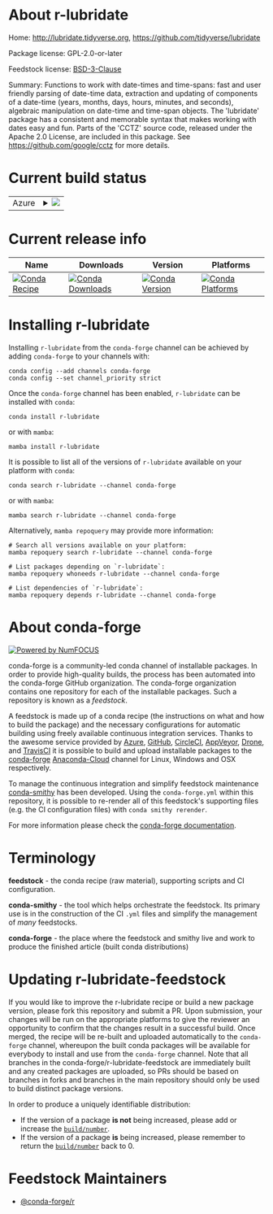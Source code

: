 About r-lubridate
=================

Home: http://lubridate.tidyverse.org, https://github.com/tidyverse/lubridate

Package license: GPL-2.0-or-later

Feedstock license: [BSD-3-Clause](https://github.com/conda-forge/r-lubridate-feedstock/blob/main/LICENSE.txt)

Summary: Functions to work with date-times and time-spans: fast and user friendly parsing of date-time data, extraction and updating of components of a date-time (years, months, days, hours, minutes, and seconds), algebraic manipulation on date-time and time-span objects. The 'lubridate' package has a consistent and memorable syntax that makes working with dates easy and fun.  Parts of the 'CCTZ' source code, released under the Apache 2.0 License, are included in this package. See <https://github.com/google/cctz> for more details.

Current build status
====================


<table>
    
  <tr>
    <td>Azure</td>
    <td>
      <details>
        <summary>
          <a href="https://dev.azure.com/conda-forge/feedstock-builds/_build/latest?definitionId=1324&branchName=main">
            <img src="https://dev.azure.com/conda-forge/feedstock-builds/_apis/build/status/r-lubridate-feedstock?branchName=main">
          </a>
        </summary>
        <table>
          <thead><tr><th>Variant</th><th>Status</th></tr></thead>
          <tbody><tr>
              <td>linux_64_r_base4.1</td>
              <td>
                <a href="https://dev.azure.com/conda-forge/feedstock-builds/_build/latest?definitionId=1324&branchName=main">
                  <img src="https://dev.azure.com/conda-forge/feedstock-builds/_apis/build/status/r-lubridate-feedstock?branchName=main&jobName=linux&configuration=linux%20linux_64_r_base4.1" alt="variant">
                </a>
              </td>
            </tr><tr>
              <td>linux_64_r_base4.2</td>
              <td>
                <a href="https://dev.azure.com/conda-forge/feedstock-builds/_build/latest?definitionId=1324&branchName=main">
                  <img src="https://dev.azure.com/conda-forge/feedstock-builds/_apis/build/status/r-lubridate-feedstock?branchName=main&jobName=linux&configuration=linux%20linux_64_r_base4.2" alt="variant">
                </a>
              </td>
            </tr><tr>
              <td>linux_aarch64_r_base4.1</td>
              <td>
                <a href="https://dev.azure.com/conda-forge/feedstock-builds/_build/latest?definitionId=1324&branchName=main">
                  <img src="https://dev.azure.com/conda-forge/feedstock-builds/_apis/build/status/r-lubridate-feedstock?branchName=main&jobName=linux&configuration=linux%20linux_aarch64_r_base4.1" alt="variant">
                </a>
              </td>
            </tr><tr>
              <td>linux_aarch64_r_base4.2</td>
              <td>
                <a href="https://dev.azure.com/conda-forge/feedstock-builds/_build/latest?definitionId=1324&branchName=main">
                  <img src="https://dev.azure.com/conda-forge/feedstock-builds/_apis/build/status/r-lubridate-feedstock?branchName=main&jobName=linux&configuration=linux%20linux_aarch64_r_base4.2" alt="variant">
                </a>
              </td>
            </tr><tr>
              <td>linux_ppc64le_r_base4.1</td>
              <td>
                <a href="https://dev.azure.com/conda-forge/feedstock-builds/_build/latest?definitionId=1324&branchName=main">
                  <img src="https://dev.azure.com/conda-forge/feedstock-builds/_apis/build/status/r-lubridate-feedstock?branchName=main&jobName=linux&configuration=linux%20linux_ppc64le_r_base4.1" alt="variant">
                </a>
              </td>
            </tr><tr>
              <td>linux_ppc64le_r_base4.2</td>
              <td>
                <a href="https://dev.azure.com/conda-forge/feedstock-builds/_build/latest?definitionId=1324&branchName=main">
                  <img src="https://dev.azure.com/conda-forge/feedstock-builds/_apis/build/status/r-lubridate-feedstock?branchName=main&jobName=linux&configuration=linux%20linux_ppc64le_r_base4.2" alt="variant">
                </a>
              </td>
            </tr><tr>
              <td>osx_64_r_base4.1</td>
              <td>
                <a href="https://dev.azure.com/conda-forge/feedstock-builds/_build/latest?definitionId=1324&branchName=main">
                  <img src="https://dev.azure.com/conda-forge/feedstock-builds/_apis/build/status/r-lubridate-feedstock?branchName=main&jobName=osx&configuration=osx%20osx_64_r_base4.1" alt="variant">
                </a>
              </td>
            </tr><tr>
              <td>osx_64_r_base4.2</td>
              <td>
                <a href="https://dev.azure.com/conda-forge/feedstock-builds/_build/latest?definitionId=1324&branchName=main">
                  <img src="https://dev.azure.com/conda-forge/feedstock-builds/_apis/build/status/r-lubridate-feedstock?branchName=main&jobName=osx&configuration=osx%20osx_64_r_base4.2" alt="variant">
                </a>
              </td>
            </tr><tr>
              <td>osx_arm64_r_base4.1</td>
              <td>
                <a href="https://dev.azure.com/conda-forge/feedstock-builds/_build/latest?definitionId=1324&branchName=main">
                  <img src="https://dev.azure.com/conda-forge/feedstock-builds/_apis/build/status/r-lubridate-feedstock?branchName=main&jobName=osx&configuration=osx%20osx_arm64_r_base4.1" alt="variant">
                </a>
              </td>
            </tr><tr>
              <td>osx_arm64_r_base4.2</td>
              <td>
                <a href="https://dev.azure.com/conda-forge/feedstock-builds/_build/latest?definitionId=1324&branchName=main">
                  <img src="https://dev.azure.com/conda-forge/feedstock-builds/_apis/build/status/r-lubridate-feedstock?branchName=main&jobName=osx&configuration=osx%20osx_arm64_r_base4.2" alt="variant">
                </a>
              </td>
            </tr><tr>
              <td>win_64</td>
              <td>
                <a href="https://dev.azure.com/conda-forge/feedstock-builds/_build/latest?definitionId=1324&branchName=main">
                  <img src="https://dev.azure.com/conda-forge/feedstock-builds/_apis/build/status/r-lubridate-feedstock?branchName=main&jobName=win&configuration=win%20win_64_" alt="variant">
                </a>
              </td>
            </tr>
          </tbody>
        </table>
      </details>
    </td>
  </tr>
</table>

Current release info
====================

| Name | Downloads | Version | Platforms |
| --- | --- | --- | --- |
| [![Conda Recipe](https://img.shields.io/badge/recipe-r--lubridate-green.svg)](https://anaconda.org/conda-forge/r-lubridate) | [![Conda Downloads](https://img.shields.io/conda/dn/conda-forge/r-lubridate.svg)](https://anaconda.org/conda-forge/r-lubridate) | [![Conda Version](https://img.shields.io/conda/vn/conda-forge/r-lubridate.svg)](https://anaconda.org/conda-forge/r-lubridate) | [![Conda Platforms](https://img.shields.io/conda/pn/conda-forge/r-lubridate.svg)](https://anaconda.org/conda-forge/r-lubridate) |

Installing r-lubridate
======================

Installing `r-lubridate` from the `conda-forge` channel can be achieved by adding `conda-forge` to your channels with:

```
conda config --add channels conda-forge
conda config --set channel_priority strict
```

Once the `conda-forge` channel has been enabled, `r-lubridate` can be installed with `conda`:

```
conda install r-lubridate
```

or with `mamba`:

```
mamba install r-lubridate
```

It is possible to list all of the versions of `r-lubridate` available on your platform with `conda`:

```
conda search r-lubridate --channel conda-forge
```

or with `mamba`:

```
mamba search r-lubridate --channel conda-forge
```

Alternatively, `mamba repoquery` may provide more information:

```
# Search all versions available on your platform:
mamba repoquery search r-lubridate --channel conda-forge

# List packages depending on `r-lubridate`:
mamba repoquery whoneeds r-lubridate --channel conda-forge

# List dependencies of `r-lubridate`:
mamba repoquery depends r-lubridate --channel conda-forge
```


About conda-forge
=================

[![Powered by
NumFOCUS](https://img.shields.io/badge/powered%20by-NumFOCUS-orange.svg?style=flat&colorA=E1523D&colorB=007D8A)](https://numfocus.org)

conda-forge is a community-led conda channel of installable packages.
In order to provide high-quality builds, the process has been automated into the
conda-forge GitHub organization. The conda-forge organization contains one repository
for each of the installable packages. Such a repository is known as a *feedstock*.

A feedstock is made up of a conda recipe (the instructions on what and how to build
the package) and the necessary configurations for automatic building using freely
available continuous integration services. Thanks to the awesome service provided by
[Azure](https://azure.microsoft.com/en-us/services/devops/), [GitHub](https://github.com/),
[CircleCI](https://circleci.com/), [AppVeyor](https://www.appveyor.com/),
[Drone](https://cloud.drone.io/welcome), and [TravisCI](https://travis-ci.com/)
it is possible to build and upload installable packages to the
[conda-forge](https://anaconda.org/conda-forge) [Anaconda-Cloud](https://anaconda.org/)
channel for Linux, Windows and OSX respectively.

To manage the continuous integration and simplify feedstock maintenance
[conda-smithy](https://github.com/conda-forge/conda-smithy) has been developed.
Using the ``conda-forge.yml`` within this repository, it is possible to re-render all of
this feedstock's supporting files (e.g. the CI configuration files) with ``conda smithy rerender``.

For more information please check the [conda-forge documentation](https://conda-forge.org/docs/).

Terminology
===========

**feedstock** - the conda recipe (raw material), supporting scripts and CI configuration.

**conda-smithy** - the tool which helps orchestrate the feedstock.
                   Its primary use is in the construction of the CI ``.yml`` files
                   and simplify the management of *many* feedstocks.

**conda-forge** - the place where the feedstock and smithy live and work to
                  produce the finished article (built conda distributions)


Updating r-lubridate-feedstock
==============================

If you would like to improve the r-lubridate recipe or build a new
package version, please fork this repository and submit a PR. Upon submission,
your changes will be run on the appropriate platforms to give the reviewer an
opportunity to confirm that the changes result in a successful build. Once
merged, the recipe will be re-built and uploaded automatically to the
`conda-forge` channel, whereupon the built conda packages will be available for
everybody to install and use from the `conda-forge` channel.
Note that all branches in the conda-forge/r-lubridate-feedstock are
immediately built and any created packages are uploaded, so PRs should be based
on branches in forks and branches in the main repository should only be used to
build distinct package versions.

In order to produce a uniquely identifiable distribution:
 * If the version of a package **is not** being increased, please add or increase
   the [``build/number``](https://docs.conda.io/projects/conda-build/en/latest/resources/define-metadata.html#build-number-and-string).
 * If the version of a package **is** being increased, please remember to return
   the [``build/number``](https://docs.conda.io/projects/conda-build/en/latest/resources/define-metadata.html#build-number-and-string)
   back to 0.

Feedstock Maintainers
=====================

* [@conda-forge/r](https://github.com/conda-forge/r/)

